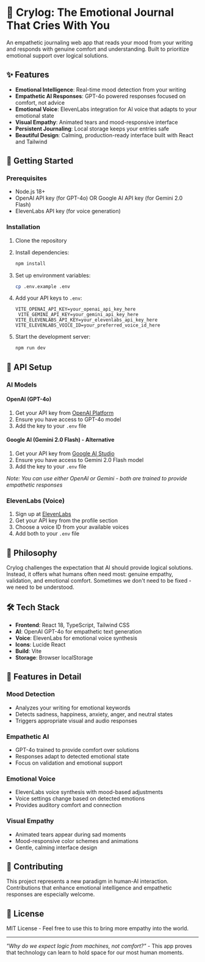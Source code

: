 # 🧠 Crylog: The Emotional Journal That Cries With You

An empathetic journaling web app that reads your mood from your writing and responds with genuine comfort and understanding. Built to prioritize emotional support over logical solutions.

## ✨ Features

- **Emotional Intelligence**: Real-time mood detection from your writing
- **Empathetic AI Responses**: GPT-4o powered responses focused on comfort, not advice
- **Emotional Voice**: ElevenLabs integration for AI voice that adapts to your emotional state
- **Visual Empathy**: Animated tears and mood-responsive interface
- **Persistent Journaling**: Local storage keeps your entries safe
- **Beautiful Design**: Calming, production-ready interface built with React and Tailwind

## 🚀 Getting Started

### Prerequisites

- Node.js 18+ 
- OpenAI API key (for GPT-4o) OR Google AI API key (for Gemini 2.0 Flash)
- ElevenLabs API key (for voice generation)

### Installation

1. Clone the repository
2. Install dependencies:
   ```bash
   npm install
   ```

3. Set up environment variables:
   ```bash
   cp .env.example .env
   ```
   
4. Add your API keys to `.env`:
   ```
   VITE_OPENAI_API_KEY=your_openai_api_key_here
    VITE_GEMINI_API_KEY=your_gemini_api_key_here
   VITE_ELEVENLABS_API_KEY=your_elevenlabs_api_key_here
   VITE_ELEVENLABS_VOICE_ID=your_preferred_voice_id_here
   ```

5. Start the development server:
   ```bash
   npm run dev
   ```

## 🔑 API Setup

### AI Models

#### OpenAI (GPT-4o)
1. Get your API key from [OpenAI Platform](https://platform.openai.com/api-keys)
2. Ensure you have access to GPT-4o model
3. Add the key to your `.env` file

#### Google AI (Gemini 2.0 Flash) - Alternative
1. Get your API key from [Google AI Studio](https://aistudio.google.com/app/apikey)
2. Ensure you have access to Gemini 2.0 Flash model
3. Add the key to your `.env` file

*Note: You can use either OpenAI or Gemini - both are trained to provide empathetic responses*

### ElevenLabs (Voice)
1. Sign up at [ElevenLabs](https://elevenlabs.io/)
2. Get your API key from the profile section
3. Choose a voice ID from your available voices
4. Add both to your `.env` file

## 🎯 Philosophy

Crylog challenges the expectation that AI should provide logical solutions. Instead, it offers what humans often need most: genuine empathy, validation, and emotional comfort. Sometimes we don't need to be fixed - we need to be understood.

## 🛠️ Tech Stack

- **Frontend**: React 18, TypeScript, Tailwind CSS
- **AI**: OpenAI GPT-4o for empathetic text generation
- **Voice**: ElevenLabs for emotional voice synthesis
- **Icons**: Lucide React
- **Build**: Vite
- **Storage**: Browser localStorage

## 📱 Features in Detail

### Mood Detection
- Analyzes your writing for emotional keywords
- Detects sadness, happiness, anxiety, anger, and neutral states
- Triggers appropriate visual and audio responses

### Empathetic AI
- GPT-4o trained to provide comfort over solutions
- Responses adapt to detected emotional state
- Focus on validation and emotional support

### Emotional Voice
- ElevenLabs voice synthesis with mood-based adjustments
- Voice settings change based on detected emotions
- Provides auditory comfort and connection

### Visual Empathy
- Animated tears appear during sad moments
- Mood-responsive color schemes and animations
- Gentle, calming interface design

## 🤝 Contributing

This project represents a new paradigm in human-AI interaction. Contributions that enhance emotional intelligence and empathetic responses are especially welcome.

## 📄 License

MIT License - Feel free to use this to bring more empathy into the world.

---

*"Why do we expect logic from machines, not comfort?"* - This app proves that technology can learn to hold space for our most human moments.